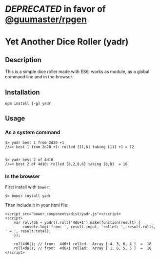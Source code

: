 
# **_DEPRECATED_** in favor of [@guumaster/rpgen](https://github.com/guumaster/rpgen)

# Yet Another Dice Roller (yadr)

## Description 

This is a simple dice roller made with ES6, works as module, as a global command line and in the browser. 

## Installation

```
npm install [-g] yadr
```

## Usage

### As a system command

```
$> yadr best 1 from 2d20 +1
//=> best 1 from 2d20 +1: rolled [11,6] taking [11] +1 = 12


$> yadr best 2 of 4d10
//=> best 2 of 4d10: rolled [8,2,8,6] taking [8,8]  = 16

```

### In the browser 

First install with `bower`: 

```
$> bower install yadr
```

Then include it in your html file: 

``` 
<script src="bower_components/dist/yadr.js"></script>
<script>
    var roll4d6 = yadr().roll('4d6+1').make(function(result) {
        console.log('from: ', result.input, 'rolled: ', result.rolls, ' = ', result.total);
    });

    roll4d6(); // from:  4d6+1 rolled:  Array [ 4, 3, 6, 4 ]  =  18
    roll4d6(); // from:  4d6+1 rolled:  Array [ 1, 6, 5, 5 ]  =  18
</script>
```
